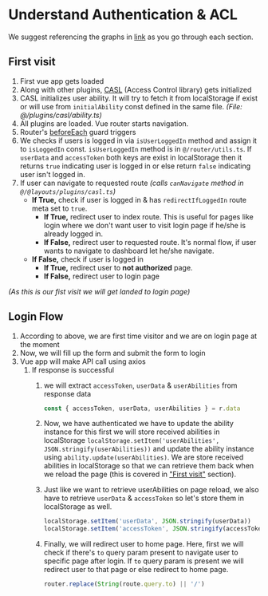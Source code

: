 # Understand Authentication & ACL

We suggest referencing the graphs in [link](https://miro.com/app/board/uXjVOtmRCb4=/?share_link_id=701570938891) as you go through each section.

## First visit

1. First vue app gets loaded
2. Along with other plugins, [CASL](https://casl.js.org/v6/en/package/casl-vue) (Access Control library) gets initialized
3. CASL initializes user ability. It will try to fetch it from localStorage if exist or will use from `initialAbility` const defined in the same file. _(File: @/plugins/casl/ability.ts)_
4. All plugins are loaded. Vue router starts navigation.
5. Router's [beforeEach](https://router.vuejs.org/guide/advanced/navigation-guards.html#global-before-guards) guard triggers
6. We checks if users is logged in via `isUserLoggedIn` method and assign it to `isLoggedIn` const. `isUserLoggedIn` method is in `@/router/utils.ts`. If `userData` and `accessToken` both keys are exist in localStorage then it returns `true` indicating user is logged in or else return `false` indicating user isn't logged in.
7. If user can navigate to requested route _(calls `canNavigate` method in `@/@layouts/plugins/casl.ts`)_
   - **If True,** check if user is logged in & has `redirectIfLoggedIn` route meta set to `true`.
     - **If True,** redirect user to index route. This is useful for pages like login where we don't want user to visit login page if he/she is already logged in.
     - **If False,** redirect user to requested route. It's normal flow, if user wants to navigate to dashboard let he/she navigate.
   - **If False,** check if user is logged in
     - **If True,** redirect user to **not authorized** page.
     - **If False,** redirect user to login page

_(As this is our fist visit we will get landed to login page)_

## Login Flow

1. According to above, we are first time visitor and we are on login page at the moment
2. Now, we will fill up the form and submit the form to login
3. Vue app will make API call using axios
   1. If response is successful
      1. we will extract `accessToken`, `userData` & `userAbilities` from response data

          ```ts
          const { accessToken, userData, userAbilities } = r.data
          ```

      2. Now, we have authenticated we have to update the ability instance for this first we will store received abilities in localStorage `localStorage.setItem('userAbilities', JSON.stringify(userAbilities))` and update the ability instance using `ability.update(userAbilities)`. We are store received abilities in localStorage so that we can retrieve them back when we reload the page (this is covered in ["First visit"](#first-visit) section).
      3. Just like we want to retrieve userAbilities on page reload, we also have to retrieve `userData` & `accessToken` so let's store them in localStorage as well.

          ```ts
          localStorage.setItem('userData', JSON.stringify(userData))
          localStorage.setItem('accessToken', JSON.stringify(accessToken))
          ```

      4. Finally, we will redirect user to home page. Here, first we will check if there's `to` query param present to navigate user to specific page after login. If `to` query param is present we will redirect user to that page or else redirect to home page.

          ```ts
          router.replace(String(route.query.to) || '/')
          ```

